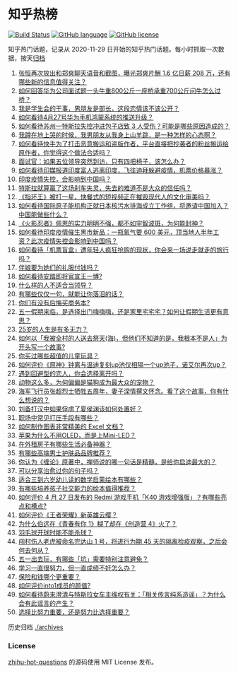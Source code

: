 # 知乎热榜
[![Build Status](https://github.com/ToWeLong/zhihu-hot-questions/workflows/CI/badge.svg)](https://github.com/ToWeLong/zhihu-hot-questions/actions)
[![GitHub language](https://img.shields.io/badge/language-golang-orange.svg)](https://golang.org/)
[![GitHub license](https://img.shields.io/github/license/ToWeLong/zhihu-hot-questions)](https://github.com/ToWeLong/zhihu-hot-questions/blob/main/LICENSE)

知乎热门话题，记录从 2020-11-29 日开始的知乎热门话题。每小时抓取一次数据，按天[归档](./archives)

<!-- BEGIN -->

1. [张恒再次放出和郑爽聊天语音和截图，曝光郑爽片酬 1.6 亿日薪 208 万，还有哪些新的信息值得关注？](https://www.zhihu.com/question/456689667)
1. [如何回答华为公司面试题一头牛重800公斤一座桥承重700公斤问牛怎么过桥？](https://www.zhihu.com/question/455269838)
1. [我是学生会的干事，男朋友是部长，这段恋情该不该公开？](https://www.zhihu.com/question/305452167)
1. [如何看待4月27号华为手机鸿蒙系统的推送升级？](https://www.zhihu.com/question/456862831)
1. [如何看待苏州一特斯拉失控冲进包子店致 3 人受伤？可能是哪些原因造成的？](https://www.zhihu.com/question/456824609)
1. [我蹲在地上哭的时候，我男朋友从我身上山羊跳，是一种怎样的心态啊？](https://www.zhihu.com/question/51865062)
1. [如何看待快手为了打击恶意搬运和盗版作者，平台直接把抄袭者的粉丝搬运给原作者，你觉得这个做法合适吗？](https://www.zhihu.com/question/456833182)
1. [面试官：如果五位领导突然到访，只有四把椅子，该怎么办？](https://www.zhihu.com/question/456412666)
1. [如何看待印媒报道印度富人逃离印度，飞往迪拜躲避疫情，机票价格暴涨？](https://www.zhihu.com/question/456507428)
1. [印度疫情失控，会影响到中国吗？](https://www.zhihu.com/question/456775767)
1. [特斯拉就算赢了这场刹车失灵，失去的难道不是大众的信任吗？](https://www.zhihu.com/question/456103976)
1. [《指环王》被打一星，快餐式的短视频正在摧毁现代人的文化审美吗？](https://www.zhihu.com/question/455715097)
1. [如何看待国际原子能机构正就日本核污水排海成立工作组，将邀请中国加入？中国能做些什么？](https://www.zhihu.com/question/456690380)
1. [《火影忍者》佩恩的实力明明不强，都不如宇智波斑，为何能封神？](https://www.zhihu.com/question/438703482)
1. [如何看待印度疫情催生黑市新品：一瓶氧气要 600 美元，顶当地人半年工资？此次疫情失控会影响到中国吗？](https://www.zhihu.com/question/456762173)
1. [如何看待「机票盲盒」遭年轻人疯狂抢购的现状，你会来一场说走就走的旅行吗？](https://www.zhihu.com/question/455933441)
1. [伴娘要为她们的礼服付钱吗？](https://www.zhihu.com/question/439537108)
1. [如何看待安踏即将官宣王一博?](https://www.zhihu.com/question/456777013)
1. [什么样的人不适合当领导？](https://www.zhihu.com/question/324628127)
1. [有哪些仅仅一句，就能让你落泪的话？](https://www.zhihu.com/question/46610079)
1. [你们有没有后悔买商务本?](https://www.zhihu.com/question/447200202)
1. [五一假期来临，是选择出门嗨嗨嗨，还是家里宅宅宅？如何让假期生活更有意思？](https://www.zhihu.com/question/455996898)
1. [25岁的人生是有多无力？](https://www.zhihu.com/question/362423000)
1. [如何以「我被全村的人送去祭天(海)，但他们不知道的是，我根本不是人」为开头写一个故事?](https://www.zhihu.com/question/449279020)
1. [你买过哪些超值的儿童玩具？](https://www.zhihu.com/question/24744812)
1. [如何评价《原神》钟离与温迪复刻up池仅相隔一个up池子，诺艾尔再次up？](https://www.zhihu.com/question/456642323)
1. [遇到回避型的恋人，你会选择离开吗？](https://www.zhihu.com/question/451173048)
1. [动物这么多，为何偏偏是猫狗成为最大众的宠物？](https://www.zhihu.com/question/455496520)
1. [海军飞行员张超烈士牺牲五周年，妻子深情撰文怀念。看了这个故事，你有什么想说的？](https://www.zhihu.com/question/456803451)
1. [刘备打汉中如果俘虏了夏侯渊该如何处置好？](https://www.zhihu.com/question/338347604)
1. [职场中常见打压手段有哪些？](https://www.zhihu.com/question/450441377)
1. [如何制作图表非常精美的 Excel 文档？](https://www.zhihu.com/question/24450523)
1. [苹果为什么不用OLED，而是上Mini-LED？](https://www.zhihu.com/question/455743655)
1. [在外租房子有哪些生活必备神器？](https://www.zhihu.com/question/23721958)
1. [有哪些高端男士护肤品品牌推荐？](https://www.zhihu.com/question/33439391)
1. [你认为《缠论》原著中，禅师说的哪一句话是精髓，是给你启迪最大的？](https://www.zhihu.com/question/451477570)
1. [可以分享治愈过你的句子吗？](https://www.zhihu.com/question/456076211)
1. [适合三到六岁幼儿读的数学启蒙绘本有哪些？](https://www.zhihu.com/question/265760341)
1. [有哪些培养孩子社交能力的绘本值得推荐？](https://www.zhihu.com/question/434399610)
1. [如何评价 4 月 27 日发布的 Redmi 游戏手机「K40 游戏增强版」？有哪些亮点和槽点?](https://www.zhihu.com/question/455567093)
1. [如何评价《王者荣耀》新英雄云缨？](https://www.zhihu.com/question/456762502)
1. [为什么伯远在《青春有你 1》糊了却在《创造营 4》火了？](https://www.zhihu.com/question/454685611)
1. [羽毛球开球时能不能杀球？](https://www.zhihu.com/question/455936801)
1. [闯村伤人老虎被命名完达山 1 号，将进行为期 45 天的隔离检疫观察，之后会何去何从？](https://www.zhihu.com/question/456624777)
1. [五一出去玩，有哪些「坑」需要特别注意避免？](https://www.zhihu.com/question/456629186)
1. [学习一直很努力，但一直成绩不好怎么办？](https://www.zhihu.com/question/455830570)
1. [保险和钱哪个更重要？](https://www.zhihu.com/question/456795462)
1. [如何评价into1成员的颜值?](https://www.zhihu.com/question/456470539)
1. [如何看待蔚来澄清与特斯拉女车主维权有关：「相关传言纯系造谣」？为什么会有此谣言的产生？](https://www.zhihu.com/question/456827978)
1. [选择比努力重要，还是努力比选择重要？](https://www.zhihu.com/question/455096994)

<!-- END -->

历史归档 [./archives](./archives)


### License
[zhihu-hot-questions](https://github.com/towelong/zhihu-hot-questions) 的源码使用 MIT License 发布。